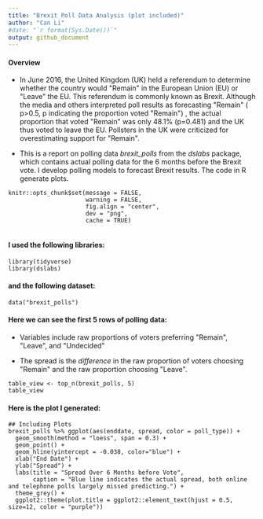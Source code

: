 ```yaml
---
title: "Brexit Poll Data Analysis (plot included)"
author: "Can Li"
#date: "`r format(Sys.Date())`"
output: github_document
---
```


#### **Overview**

- In June 2016, the United Kingdom (UK) held a referendum to determine whether the country would "Remain" in the European Union (EU) or "Leave" the EU. This referendum is commonly known as Brexit. Although the media and others interpreted poll results as forecasting "Remain" ( p>0.5, p indicating the proportion voted "Remain") , the actual proportion that voted "Remain" was only 48.1%  (p=0.481)  and the UK thus voted to leave the EU. Pollsters in the UK were criticized for overestimating support for "Remain". 

-  This is a report on polling data _brexit_polls_ from the _dslabs_ package, which contains actual polling data for the 6 months before the Brexit vote. I develop polling models to forecast Brexit results. The code in R generate plots.



```{r setup, include = FALSE}
knitr::opts_chunk$set(message = FALSE,
                      warning = FALSE,
                      fig.align = "center",
                      dev = "png",
                      cache = TRUE)
                
```
#### **I used the following libraries:**
```{r loading-libs}
library(tidyverse)
library(dslabs)
```
#### **and the following dataset:**
```{r read-data, echo=TRUE}
data("brexit_polls")
```

#### **Here we can see the first 5 rows of polling data:**
- Variables include raw proportions of voters preferring "Remain", "Leave", and "Undecided" 

- The spread is the *difference* in the raw proportion of voters choosing "Remain" and the raw proportion choosing "Leave".


```{r table-view, echo=FALSE}
table_view <- top_n(brexit_polls, 5)
table_view
```

#### **Here is the plot I generated:**
```{r plots, echo=FALSE}
## Including Plots
brexit_polls %>% ggplot(aes(enddate, spread, color = poll_type)) +
  geom_smooth(method = "loess", span = 0.3) +
  geom_point() +
  geom_hline(yintercept = -0.038, color="blue") +
  xlab("End Date") +
  ylab("Spread") +
  labs(title = "Spread Over 6 Months before Vote",
       caption = "Blue line indicates the actual spread, both online and telephone polls largely missed predicting.") +
  theme_grey() +
  ggplot2::theme(plot.title = ggplot2::element_text(hjust = 0.5, size=12, color = "purple"))
